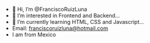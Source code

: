 - 👋 Hi, I’m @FranciscoRuizLuna
- 👀 I’m interested in Frontend and Backend...
- 🌱 I’m currently learning HTML, CSS and Javascript...
- Email: franciscoruizluna@hotmail.com
- I am from Mexico

<!---
FranciscoRuizLuna/FranciscoRuizLuna is a ✨ special ✨ repository because its `README.md` (this file) appears on your GitHub profile.
You can click the Preview link to take a look at your changes.
--->
